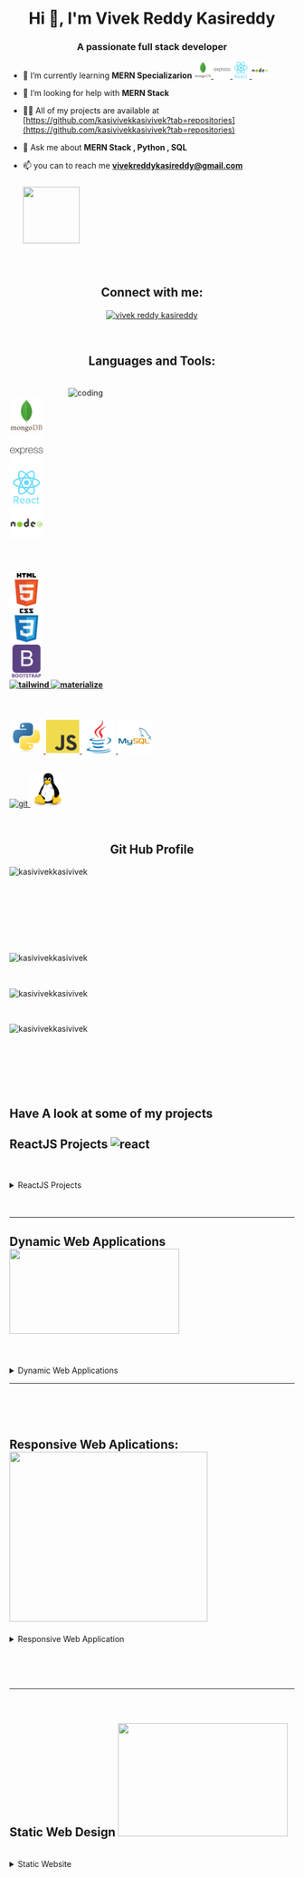 <h1 align="center">Hi 👋, I'm Vivek Reddy Kasireddy</h1>
<h3 align="center">A passionate full stack developer </h3>



- 🌱 I’m currently learning **MERN Specializarion** </a> <a href="https://www.mongodb.com/" target="_blank"> <img src="https://raw.githubusercontent.com/devicons/devicon/master/icons/mongodb/mongodb-original-wordmark.svg" alt="mongodb" width="30" height="30"/> </a>
  <a href="https://expressjs.com" target="_blank"> <img src="https://raw.githubusercontent.com/devicons/devicon/master/icons/express/express-original-wordmark.svg" alt="express" width="30" height="30"/> </a> 
   <a href="https://reactjs.org/" target="_blank"> <img src="https://raw.githubusercontent.com/devicons/devicon/master/icons/react/react-original-wordmark.svg" alt="react" width="30" height="30"/> </a> 
   <a href="https://nodejs.org" target="_blank"> <img src="https://raw.githubusercontent.com/devicons/devicon/master/icons/nodejs/nodejs-original-wordmark.svg" alt="nodejs" width="30" height="30"/> </a>

- 🤝 I’m looking for help with **MERN Stack**

- 👨‍💻 All of my projects are available at [https://github.com/kasivivekkasivivek?tab=repositories](https://github.com/kasivivekkasivivek?tab=repositories)

- 💬 Ask me about **MERN Stack , Python , SQL**

- 📫 you can to reach me **vivekreddykasireddy@gmail.com** <h3><a href="vivekreddykasireddy@gmail.com"><img width="100" height="100" src="https://cdn.dribbble.com/users/2113992/screenshots/14510264/gmail_animation.gif"></a><h3>

</br>
<h2 align="center">Connect with me:</h2>
<p align="center">
<a href="https://www.linkedin.com/in/vivek-reddy-kasireddy-996661176/" target="blank"><img align="center" width="100" height="100" src="http://media-cache-ec0.pinimg.com/originals/de/b4/6f/deb46f02a59e3b3a2aa58fac16290d63.jpg" alt="vivek reddy kasireddy" height="30" width="40" /></a>
</p>
</br>
<h2 align="center">Languages and Tools:</h2> </br>
<img width="400" height="500" alt="coding" align="right" src="https://images.squarespace-cdn.com/content/v1/5769fc401b631bab1addb2ab/1541580611624-TE64QGKRJG8SWAIUS7NS/ke17ZwdGBToddI8pDm48kPoswlzjSVMM-SxOp7CV59BZw-zPPgdn4jUwVcJE1ZvWQUxwkmyExglNqGp0IvTJZamWLI2zvYWH8K3-s_4yszcp2ryTI0HqTOaaUohrI8PI6FXy8c9PWtBlqAVlUS5izpdcIXDZqDYvprRqZ29Pw0o/coding-freak.gif">
<p align="left"> 
  
  <h4 align="left">
  </a> <a href="https://www.mongodb.com/" target="_blank"> <img src="https://raw.githubusercontent.com/devicons/devicon/master/icons/mongodb/mongodb-original-wordmark.svg" alt="mongodb" width="60" height="60"/> </a>
  <a href="https://expressjs.com" target="_blank"> <img src="https://raw.githubusercontent.com/devicons/devicon/master/icons/express/express-original-wordmark.svg" alt="express" width="60" height="60"/> </a> 
   <a href="https://reactjs.org/" target="_blank"> <img src="https://raw.githubusercontent.com/devicons/devicon/master/icons/react/react-original-wordmark.svg" alt="react" width="60" height="60"/> </a> 
   <a href="https://nodejs.org" target="_blank"> <img src="https://raw.githubusercontent.com/devicons/devicon/master/icons/nodejs/nodejs-original-wordmark.svg" alt="nodejs" width="60" height="60"/> </a> 
   </h4>
  </br>
    <h4 align="left">
  <a href="https://www.w3.org/html/" target="_blank"> <img src="https://raw.githubusercontent.com/devicons/devicon/master/icons/html5/html5-original-wordmark.svg" alt="html5" width="60" height="60"/> </a>
  <a href="https://www.w3schools.com/css/" target="_blank"> <img src="https://raw.githubusercontent.com/devicons/devicon/master/icons/css3/css3-original-wordmark.svg" alt="css3" width="60" height="60"/> </a>
  <a href="https://getbootstrap.com" target="_blank"> <img src="https://raw.githubusercontent.com/devicons/devicon/master/icons/bootstrap/bootstrap-plain-wordmark.svg" alt="bootstrap" width="60" height="60"/> </a> 
  <a href="https://tailwindcss.com/" target="_blank"> <img src="https://www.vectorlogo.zone/logos/tailwindcss/tailwindcss-icon.svg" alt="tailwind" width="60" height="60"/> </a> 
  <a href="https://materializecss.com/" target="_blank"> <img src="https://raw.githubusercontent.com/prplx/svg-logos/5585531d45d294869c4eaab4d7cf2e9c167710a9/svg/materialize.svg" alt="materialize" width="60" height="60"/> 
    </h4>
  </br></br>
  <a href="https://www.python.org" target="_blank"> <img src="https://raw.githubusercontent.com/devicons/devicon/master/icons/python/python-original.svg" alt="python" width="60" height="60"/> </a>
  <a href="https://developer.mozilla.org/en-US/docs/Web/JavaScript" target="_blank"> <img src="https://raw.githubusercontent.com/devicons/devicon/master/icons/javascript/javascript-original.svg" alt="javascript" width="60" height="60"/> </a> 
  <a href="https://www.java.com" target="_blank"> <img src="https://raw.githubusercontent.com/devicons/devicon/master/icons/java/java-original.svg" alt="java" width="60" height="60"/> </a>
  <a href="https://www.mysql.com/" target="_blank"> <img src="https://raw.githubusercontent.com/devicons/devicon/master/icons/mysql/mysql-original-wordmark.svg" alt="mysql" width="60" height="60"/> </a> 
  
  </br>

   </br>
  

  <a href="https://git-scm.com/" target="_blank"> <img src="https://www.vectorlogo.zone/logos/git-scm/git-scm-icon.svg" alt="git" width="60" height="60"/> </a> 
  <a href="https://www.linux.org/" target="_blank"> <img src="https://raw.githubusercontent.com/devicons/devicon/master/icons/linux/linux-original.svg" alt="linux" width="60" height="60"/> </a> 
  
 
</p>

</br>
<h2 align="center">Git Hub Profile</h2>

<p><img align="left" src="https://github-readme-stats.vercel.app/api/top-langs?username=kasivivekkasivivek&show_icons=true&theme=tokyonight&title_color=e60a0a&bg_color=e0f3f5&locale=en&layout=compact" alt="kasivivekkasivivek" /></p>
</br>
  </br></br></br>
<p>&nbsp; </br></br></br></br> <img align="center" src="https://github-readme-stats.vercel.app/api?username=kasivivekkasivivek&show_icons=true&theme=dark&locale=en" alt="kasivivekkasivivek" /></p>
</br>
  
<p><img align="center" src="https://github-readme-streak-stats.herokuapp.com/?user=kasivivekkasivivek&theme=dark" alt="kasivivekkasivivek" /></p>
</br>
<p align="left"> 
  <img src="https://komarev.com/ghpvc/?username=kasivivekkasivivek&label=Profile%20views&color=dc091e&style=plastic" alt="kasivivekkasivivek" /> 
</p>

</br></br></br></br></br>
<h2>Have A look at some of my projects</h2>

<h2>ReactJS Projects <img src="https://i1.wp.com/blog.js-republic.com/wp-content/uploads/2016/08/react.gif?fit=640%2C640" alt="react" width="250" height="250"/>
 </h2>
  </br></br>
<details align="left">
  <summary>ReactJS Projects </summary>
  
  <details>
    <summary> Emoji Game </summary>
    <h3 margin-left="40px">Project Title: Emoji Game <img width="250" height="140" src="https://i.pinimg.com/originals/db/05/a0/db05a03b2adcfedd15c8b91e48cb99a4.gif"></h3>
    <h3>Project description:</h3><p>A basic memory game developed using react concepts. Player needs to remember emoji clicked each time to win the game.(i.e 12/12 is      win). Since its a dynamic application emojis gets shuffled immediately after clicking a emoji. Refer 
    <a href="https://github.com/kasivivekkasivivek/emoji-game-react-15#readme">ReadMe</a> for better Understanding</p>
    <h3><a href="https://github.com/kasivivekkasivivek/emoji-game-react-15">Source Code Git Hub</a></h3>
    <h3>Live Demo :<a href="https://relaxed-bohr-7f8e65.netlify.app/">Click Me !</a></h3>
  </details>
  
  <details>
    <summary>IPL Dashboard</summary>
    <h3>Project Title: IPL Dashboard <img width="200" height="100" src="https://i.imgur.com/WaPMkgi.gif"></h3>
    <h3>Project description:</h3><p>A IPL Dashboard application that allows to navigate through other urls with the routing method. Its a completely responsive               reactjs application . Refer 
    <a href="https://github.com/kasivivekkasivivek/IPL-Dashboard-App-react-20#readme">ReadMe</a> for better Understanding</p>
    <h3><a href="https://github.com/kasivivekkasivivek/IPL-Dashboard-App-react-20">Source Code Git Hub</a></h3>
    <h3>Live Demo :<a href="https://agitated-torvalds-91426e.netlify.app/"> Click Me !</a></h3>
  </details>
  
  <details>
   <summary>Github Popular Repositories</summary>
    <h3>Project Title: Github Popular Repositories <img width="120" height="120" src="https://rapidapi.com/blog/wp-content/uploads/2017/01/octocat.gif">            </h3>
    <h3>Project description:</h3><p>A simple web application that gives out the popular repositories of each language selected.It get the data from the web API's.            Refer 
    <a href="https://github.com/kasivivekkasivivek/Github-Popular-Repos-react-19#readme">ReadMe</a> for better Understanding</p>
    <h3><a href="https://github.com/kasivivekkasivivek/Github-Popular-Repos-react-19">Source Code Git Hub</a></h3>
    <h3>Live Demo :<a href="https://affectionate-haibt-c64cd3.netlify.app/">Click Me !</a></h3>
  </details>
  
   <details>
      <summary>Coffee Planner Application </summary>
      <h3>Project Title: Coffee Planner Application 
        <img width="200" height="120" src="https://i.pinimg.com/originals/0a/d4/22/0ad4220fa51ed227273698d0ff48ee5b.gif"></h3>
      <h3>Project description:</h3><p>The application takes input from the user to create a specific coffee planner on clicking create a coffee plan button. Refer 
      <a href="https://github.com/kasivivekkasivivek/coffee-planner-application-react-13#readme">ReadMe</a> for better Understanding</p>
      <h3><a href="https://github.com/kasivivekkasivivek/coffee-planner-application-react-13">Source Code Git Hub</a></h3>
      <h3>Live Demo :<a href="https://hungry-poitras-719752.netlify.app/"> Click Me !</a></h3>
  </details>
  
  
   <details>
       <summary>Stop Watch</summary>
      <h3>Project Title: Stop Watch <img width="120" height="100" src="https://i.pinimg.com/originals/01/28/46/0128468e98f1312cb40ef96218f4f6a5.gif"></h3>
      <h3>Project description:</h3><p>A complete stop watch is created using concepts of component life cycle in react with decent UI. Refer 
      <a href="https://github.com/kasivivekkasivivek/stop-watch-react-12#readme">ReadMe</a> for better Understanding</p>
      <h3><a href="https://github.com/kasivivekkasivivek/stop-watch-react-12">Source Code Git Hub</a></h3>
      <h3>Live Demo :<a href="https://inspiring-stonebraker-dafc01.netlify.app/">Click Me !</a></h3>
  </details>
  
   <details>
      <summary>Interview Questions Filter</summary>
      <h3>Project Title: Interview Questions Filter 
        <img width="200" height="140" src="https://miro.medium.com/max/1400/1*9BrpVqQkpXGPP4fLcrk5Dw.gif"></h3>
      <h3>Project description:</h3><p>Sort the questions based on user requirements i.e if we have various levels of questions like easy, medium and Hard and if we           want to solve only easy questions we can sort them based on user input. Similarly we can choose subject from which we need to get questions i.e HTML, CSS,                   JavaScript. Refer 
      <a href="https://github.com/kasivivekkasivivek/Interview-Questions-filter-react-14#readme">ReadMe</a> for better Understanding</p>
      <h3><a href="https://github.com/kasivivekkasivivek/Interview-Questions-filter-react-14">Source Code Git Hub</a></h3>
      <h3>Live Demo :<a href="https://romantic-euler-d0a703.netlify.app/">Click Me !</a></h3>
  </details>
  
  <details>
      <summary>Portfolio Application</summary>
      <h3>Project Title : Portfolio Application <img width="200" height="130" src="https://cdn.dribbble.com/users/1092116/screenshots/4338810/my-portfolio-header.gif"></h3>
      <h3>Project description:</h3><p>A complete portfolio application which is a responsive web design. Refer 
      <a href="https://github.com/kasivivekkasivivek/Portfolio-application-react-11#readme">ReadMe</a> for better Understanding</p>
      <h3><a href="https://github.com/kasivivekkasivivek/Portfolio-application-react-11">Source Code Git Hub</a></h3>
      <h3>Live Demo :<a href="https://sleepy-leavitt-82cef5.netlify.app/"> Click Me !</a></h3>
  </details>
  
   <details>
      <summary>Gallary Application</summary>
      <h3>Project Title: Gallary Application <img width="200" height="130" src="https://cdn.dribbble.com/users/183082/screenshots/4279947/illo_browse_2.gif"></h3>
      <h3>Project description:</h3><p>A gallery application with set of thumbnail images and a main image which is completely responsive in design created using react concepts. Refer 
      <a href="https://github.com/kasivivekkasivivek/Gallery-Application-react-10#readme">ReadMe</a> for better Understanding</p>
      <h3><a href="https://github.com/kasivivekkasivivek/Gallery-Application-react-10">Source Code Git Hub</a></h3>
      <h3>Live Demo :<a href="https://tender-nobel-66bf6e.netlify.app/"> Click Me !</a></h3>
  </details>
  
   <details>
      <summary>Frequently Asked Questions</summary>
      <h3>Project Title: Frequently Asked Questions <img width="250" height="130" src="https://static.wixstatic.com/media/6e51ea_b20110d8e8c04018813c6d859273c14f~mv2.gif"></h3>
      <h3>Project description:</h3><p>A basic react application that allows user to interact with it. On clicking the plus icon text gets expanded and onClick minus            icon text gets hidden. Refer 
      <a href="https://github.com/kasivivekkasivivek/Frequently-Asked-Questions-demoApplication-react-5#readme">ReadMe</a> for better Understanding</p>
      <h3><a href="https://github.com/kasivivekkasivivek/Frequently-Asked-Questions-demoApplication-react-5">Source Code Git Hub</a></h3>
      <h3>Live Demo :<a href="https://reverent-mirzakhani-520d20.netlify.app/"> Click Me !</a></h3>
  </details>
  
  <details>
      <summary>Even odd Random Increment</summary>
      <h3>Project Title: Even odd Random Increment <img width="140" height="60" src="https://dryuc24b85zbr.cloudfront.net/tes/resources/11728430/image?width=500&height=500&version=1506011068405"></h3> 
      <h3>Project description:</h3><p>A demo react application that increase the number randomly on clicking the increment button and information whether number is               even        or odd is displayed. Refer 
      <a href="https://github.com/kasivivekkasivivek/even-add-random-increment-2#readme">ReadMe</a> for better Understanding</p>
      <h3><a href="https://github.com/kasivivekkasivivek/even-add-random-increment-2">Source Code Git Hub</a></h3>
      <h3>Live Demo :<a href="https://jovial-johnson-1c44df.netlify.app/">Click Me !</a></h3>
  </details>
  
  <details>
      <summary>Googel Search Suggestion</summary>
      <h3>Project Title: Googel Search Suggestion <img width="200" height="120" src="http://www.google.com/logos/doodles/2020/thank-you-food-service-workers-6753651837108761-2xa.gif"> </h3>
      <h3>Project description:</h3><p>A dynamic web application for google suggestion developed using the concepts of react js and its concepts like state , component          and javascript. Refer 
      <a href="https://github.com/kasivivekkasivivek/Google-Search-Suggestions-reactjs-28#readme">ReadMe</a> for better Understanding</p>
      <h3><a href="https://github.com/kasivivekkasivivek/Google-Search-Suggestions-reactjs-28">Source Code Git Hub</a></h3>
      <h3>Live Demo :<a href="https://hardcore-einstein-d98bd1.netlify.app/"> Click Me !</a></h3>
  </details>
  
  <details>
    <summary>Feedback Application</summary>
    <h3>Project Title: Feedback Application <img width="220" height="130" src="https://miro.medium.com/max/1600/1*kUIH2-Er0EqNFo2PTeXSoQ.gif"></h3>
    <h3>Project description:</h3><p>Take user feedback using emojis and reflect a thankyou message on click of a emoji. Refer 
    <a href="https://github.com/kasivivekkasivivek/Feedback-Application-react-9#readme">ReadMe</a> for better Understanding</p>
    <h3><a href="https://github.com/kasivivekkasivivek/Feedback-Application-react-9">Source Code Git Hub</a></h3>
  </details>
  
   <details>
    <summary>Letters Calculator </summary>
    <h3>Project Title: Letters Calculator <img width="350" height="200" src="https://camo.githubusercontent.com/3b45daf0e2a76e0398abcb8d5da75b29013421c97f4c23f00171a99ffbd24c83/68747470733a2f2f6173736574732e636362702e696e2f66726f6e74656e642f636f6e74656e742f72656163742d6a732f6c6574746572732d63616c63756c61746f722d6f75747075742e676966"></h3>
    <h3>Project description:</h3><p> A responsive react js web application which gives the length of word based on userinput. Refer 
    <a href="https://github.com/kasivivekkasivivek/letters-calculator-react-7#readme">ReadMe</a> for better Understanding</p>
    <h3><a href="https://github.com/kasivivekkasivivek/letters-calculator-react-7">Source Code Git Hub</a></h3>
    <h3>Live Demo :<a href="https://vigilant-darwin-b7cad5.netlify.app/"> Click Me !</a></h3>
  </details>
  
  <details>
    <summary>cascade slider review application</summary>
    <h3>Project Title: cascade slider review application <img width="200" height="150" src="https://camo.githubusercontent.com/c7c89cae35683ed3a12d1f1614576c84c931b42d75a5c114b597f9807f2e8e55/68747470733a2f2f6173736574732e636362702e696e2f66726f6e74656e642f636f6e74656e742f72656163742d6a732f726576696577732d6170702d6f75747075742d76322e676966"></h3>
    <h3>Project description:</h3><p>A demo cascade slider review application using react concepts. Refer 
    <a href="">ReadMe</a> for better Understanding</p>
    <h3><a href="https://github.com/kasivivekkasivivek/cascasdeSlider-review-application-react-4">Source Code Git Hub</a></h3>
    <h3>Live Demo : <a href="https://vibrant-liskov-e2eb3c.netlify.app/">Check Me !</a></h3>
  </details>
  
   <details>
    <summary>Age Calculator</summary>
    <h3>Project Title: Age Calculator <img width="250" height="120" src="https://www.knowastro.com/cdn//site/images/agecalc.gif"></h3>
    <h3>Project description:</h3><p>When the user enters the birth year in the input box the application should find out the age of person. Refer 
    <a href="https://github.com/kasivivekkasivivek/Age-Calculator-react-8#readme">ReadMe</a> for better Understanding</p>
    <h3><a href="https://github.com/kasivivekkasivivek/Age-Calculator-react-8">Source Code Git Hub</a></h3>
    <h3>Live Demo :<a href="https://loving-wing-6c8ede.netlify.app/"> Click Me !</a></h3>
  </details>

</details>
</br></br>
<hr>
<h2> Dynamic Web Applications <img width="300" height="150" src="https://aptronicssoftware.com/wp-content/uploads/2020/08/website-development.gif"></h2>
</br></br>
<details>
  <summary> Dynamic Web Applications </summary>

  
  <details>
    <summary>Wikipedia search Application</summary>
    <h3>Project Title: Wikipedia search Application <img width="200" height="200" src="https://media.tenor.com/images/198413e86dd33740aacf7548da9a8a41/tenor.gif"></h3>
    <h3>Project description:</h3><p> A dynamic web application which is a clone of Wikipedia Search Application. On user input it displays the various link from the API used.</p>
    <h3><a href="https://github.com/kasivivekkasivivek/Wikipedia-Search-Application-dynamic-webapplication-8">Source Code Git Hub</a></h3>
    <h3>Live Demo :<a href="https://wikipediaapp1.ccbp.tech/"> Click Me !</a></h3>
  </details>  
  
   <details>
    <summary>Search the Book </summary>
    <h3>Project Title: Search for the Book <img width="90" height="250" src="https://assets.ccbp.in/frontend/content/dynamic-webapps/book_search_output.gif"></h3>
    <h3>Project description:</h3><p>A dynamic web application is created using the concepts of javascript where user can search for the book using the keywords.Based on user input API returns list of books. Users can increase the range of books from 10 (default) to 30.</p>
    <h3><a href="https://github.com/kasivivekkasivivek/Book-Search-dynamic-webapplication-19">Source Code Git Hub</a></h3>
    <h3>Live Demo :<a href="https://booksearch1.ccbp.tech/">Click Me !</a></h3>
  </details>
  
  
  <details>
    <summary>Speed Typing Test</summary>
    <h3>Project Title: Fast typing Test <img width="250" height="120" src="https://www.abington.k12.pa.us/tech-savvy/media/sites/tech-savvy/posts/2015/04/computer-keyboard.gif"></h3>
    <h3>Project description:</h3><p> A dynamic responsive web application that is used to test the typing speed of the user. The application fetches a random text from the api on every reload/reset.</p>
    <h3><a href="https://github.com/kasivivekkasivivek/Speed-Typing-Test-dynamic-webapplication-18">Source Code Git Hub</a></h3>
    <h3>Live Demo :<a href="https://typingspeed1.ccbp.tech/"> Click Me !</a> <img width="100" height="50" src="https://www.massivedynamics.co.in/home/assets/click-me-arrow.gif"></h3>
  </details>
  
  <details>
    <summary>Know the fact about the number </summary>
    <h3>Project Title: Know the fact about the number <img width="100" height="250" src="https://nkb-backend-media-static-tenxiitian.s3.ap-south-1.amazonaws.com/tenxiitian_prod/programs/Tech+Programs/frontend-content/ccbp/coding-practice-questions/dynamic-webapps/numbers-fact-v1.gif"></h3>
    <h3>Project description:</h3><p> A dynamic responsive web application that fetches the facts data about the number from web API's on user input.</p>
    <h3><a href="https://github.com/kasivivekkasivivek/Know-Fact-About-the-Number-12">Source Code Git Hub</a></h3>
    <h3>Live Demo :<a href="https://numberinfo.ccbp.tech/">Click Me !</a><img width="100" height="50" src="https://i.pinimg.com/originals/13/fa/be/13fabe368d08211706da14d461727b50.gif"></h3>
  </details>
  
  <details>
    <summary>Countries Search </summary>
    <h3>Project Title: Countries Search <img width="150" height="150" src="https://diitc.com/wp-content/uploads/2021/03/diitc.global.gif"></h3>
    <h3>Project description:</h3><p> A dynamic responsive web application that displays the various countries information along with its flags. User can get the selected country info from user input search bar and results are drawn based on pattern matching format.</p>
    <h3><a href="https://github.com/kasivivekkasivivek/Countries-Search-Page-dynamic-webapplication-10">Source Code Git Hub</a></h3>
    <h3>Live Demo :<img width="90" height="60" src="https://www.animatedimages.org/data/media/1096/animated-click-here-sign-and-button-image-0009.gif">
      <a href="https://countrysearch1.ccbp.tech/">Click Me !</a></h3>
  </details>
  
  <details>
    <summary>A Moment Of Peace Timer </summary>
    <h3>Project Title: A Moment Of Peace Timer <img width="250" height="220" src="https://64.media.tumblr.com/95e81f14b10bae08c8b8b82ec4850e2b/tumblr_ntnqcrShyQ1u699duo2_r1_1280.gifv"></h3>
    <h3>Project description:</h3><p> A responseive dynamic web application developed using the concepts of setTimeOut and ClearTimeOut. User Can set a timer of 20 seconds, 30 seconds,40 seconds or 1 minuite. Have a moment of peace !!</p>
    <h3><a href="https://github.com/kasivivekkasivivek/Peace-Timer-dynamic-web-application-5">Source Code Git Hub</a></h3>
    <h3>Live Demo :<a href="https://peacetimer1.ccbp.tech/"> Click Me !</a></h3>
  </details>
  
  
   <details>
    <summary>Select Your Pet</summary>
    <h3>Project Title: Select Your Pet <img width="200" height="200" src="https://nkb-backend-media-static-tenxiitian.s3.ap-south-1.amazonaws.com/tenxiitian_prod/programs/Tech+Programs/frontend-content/ccbp/coding-practice-questions/dynamic-webapps/select-your-pet-v1.gif"></h3>
    <h3>Project description:</h3><p> Based on the user input pet animals keep changing on the web page.</p>
    <h3><a href="https://github.com/kasivivekkasivivek/Select-your-Pet-dynamic-webapplication-15">Source Code Git Hub</a></h3>
    <h3>Live Demo :<a href="https://selectpet1.ccbp.tech/"> Click Me !</a></h3>
  </details>
  
  
   <details>
    <summary>MCQ Exam</summary>
    <h3>Project Title: MCQ Exam <img width="230" height="200" src="https://biochemjm.files.wordpress.com/2013/03/multiple-choice.gif"></h3>
    <h3>Project description:</h3><p> A sample MCQ exam that checkes whether the given answer is correct or not. If a wrong option is given it raises a error.</p>
    <h3><a href="https://github.com/kasivivekkasivivek/Answer-Question-dynamic-webapplication-16">Source Code Git Hub</a></h3>
    <h3>Live Demo :<a href="https://mcqsample.ccbp.tech/">Click Me !</a></h3>
  </details>
  
   <details>
    <summary>Add User Form</summary>
    <h3>Project Title: Add User Form<img width="180" height="250" src="https://nkb-backend-media-static-tenxiitian.s3.ap-south-1.amazonaws.com/tenxiitian_prod/programs/Tech+Programs/frontend-content/ccbp/coding-practice-questions/dynamic-webapps/add-user-1-v1.gif"></h3>
    <h3>Project description:</h3><p> Take the input from the user as input for the form. Sinse it a sample web application I used event.preventDefault() that prevents navigation of the page.</p>
    <h3><a href="https://github.com/kasivivekkasivivek/add-user-dynamic-webapplication-17">Source Code Git Hub</a></h3>
    <h3>Live Demo :<a href="https://fetchadduser1.ccbp.tech/">Click Me !</a></h3>
  </details>
  
  <details>
    <summary>Bomb Defuser</summary>
    <h3>Project Title: Bomb Defuser <img width="200" height="200" src="https://media4.giphy.com/media/zDndiKxJVlpRe8Hsi9/giphy.gif"></h3>
    <h3>Project description:</h3><p> A bomb defuse dynamic web application. On entering a defuse text in text area then we get success text else we get boom !!. The application is developed using setTimeOut and clearTimeOut Web API's </p>
    <h3><a href="https://github.com/kasivivekkasivivek/Bomb-Defuser-dynamic-webapplication-7">Source Code Git Hub</a></h3>
    <h3>Live Demo :<a href="https://bombdefuser1.ccbp.tech/"> Click Me !</a></h3>
  </details>
  
  
   <details>
    <summary>Theme Switcher</summary>
    <h3>Project Title: Theme Switcher <img width="150" height="250" src="https://nkb-backend-media-static-tenxiitian.s3.ap-south-1.amazonaws.com/tenxiitian_prod/programs/Tech+Programs/frontend-content/ccbp/coding-practice-questions/dynamic-webapps/change-theme-v1.gif"></h3>
    <h3>Project description:</h3><p> A responsive dynamic web application that changes background image based on user input. If the user enters "light" background images id day light or if input text is "dark" the background changes to night image. The web application is developed using the concepts of AddEventListener "keyup" abd "keydown</p>
    <h3><a href="https://github.com/kasivivekkasivivek/Theme-Switcher-dynamic-webapplication-6">Source Code Git Hub</a></h3>
    <h3>Live Demo :<a href="https://themeswitcher1.ccbp.tech/"> Click Me ! </a></h3>
  </details>
  
  
  
  <details>
    <summary>Chat Bot Sample </summary>
    <h3>Project Title: Chat Bot <img width="280" height="180" src="https://www.ismartrecruit.com/images/features/Chat-Bot.gif"></h3>
    <h3>Project description:</h3><p> A sample Chat bot web application. On click send butoon the bot leaves a Random message from its set of input instructions.</p>
    <h3><a href="https://github.com/kasivivekkasivivek/chat-bot-dynamic-webapplication-3">Source Code Git Hub</a></h3>
    <h3>Live Demo :<a href="https://tchatborandom.ccbp.tech/"> Click Me !</a></h3>
  </details>
  
  
   <details>
    <summary>Word Cloud</summary>
    <h3>Project Title: Word Cloud <img width="300" height="250" src="https://user-images.githubusercontent.com/3344878/68630057-f3347f00-049a-11ea-835f-87a00af4a015.gif"></h3>
    <h3>Project description:</h3><p> A dynamic web application that is used to add user input word to the home page cloud of words of random size.</p>
    <h3><a href="https://github.com/kasivivekkasivivek/word-cloud-dynamic-webapplication-2">Source Code Git Hub</a></h3>
    <h3>Live Demo :<a href="https://wordcloud1.ccbp.tech/"> Click Me !</a></h3>
  </details>
  
  
   <details>
    <summary> Counter </summary>
    <h3>Project Title: Counter <img width="250" height="250" src="https://i.pinimg.com/originals/22/f7/b5/22f7b509b81c078b247ab6aeeb28bd27.gif"></h3>
    <h3>Project description:</h3><p> A dynamic web application when the counter increment button is clicked it increases the number. on reset click the number is reset to 0. On decrement button numbers decrease.</p>
    <h3><a href="https://github.com/kasivivekkasivivek/counter-javascript">Source Code Git Hub</a></h3>
    <h3>Live Demo :<a href="https://counterweb.ccbp.tech/"> Click Me !</a></h3>
  </details>
  
  <details>
    <summary> Guess The Number </summary>
    <h3>Project Title: Guess The Number <img width="150" height="150" src="https://i.pinimg.com/originals/ce/4c/9d/ce4c9d67fb6174aa268bf7e71c12b8ff.gif"></h3>
    <h3>Project description:</h3><p> A dynamic web application to guess the number based on hint on entering every number</p>
    <h3><a href="https://github.com/kasivivekkasivivek/guess-the-number-dynamic-webapplication">Source Code Git Hub</a></h3>
    <h3>Live Demo :<a href="https://guessnumweb.ccbp.tech/"> Click Me !</a></h3>
  </details>
  
   <details>
    <summary>Image Resizing</summary>
    <h3>Project Title: Image Resizing </h3>
    <h3>Project description:</h3><p> A dynamic website when the user clicks + button the size of image increases and on click - image size decreases</p>
    <h3><a href="https://github.com/kasivivekkasivivek/dynamic-image-sizing">Source Code Git Hub</a></h3>
    <h3>Live Demo :<a href="https://imageresizing.ccbp.tech/"> Click Me !</a></h3>
  </details>
  
   <details>
    <summary></summary>
    <h3>Project Title: <img width="50" height="50" src=""></h3>
    <h3>Project description:</h3><p> Refer 
    <a href="">ReadMe</a> for better Understanding</p>
    <h3><a href="">Source Code Git Hub</a></h3>
    <h3>Live Demo :<a href=""></a></h3>
  </details>
  
  
  
</details>
<hr>

</br> </br> </br>
<h2> Responsive Web Aplications:         <img width="350" height="300" src="https://www.echovme.in/blog/wp-content/uploads/2017/05/web-development.gif"></h2>
<details>
  
  <summary>Responsive Web Application</summary>
  
  
  
  <details>
    <summary>Food Munch </summary>
    <h3>Project Title: Food Munch <img width="250" height="250" src="https://i.pinimg.com/originals/c4/cb/9a/c4cb9abc7c69713e7e816e6a624ce7f8.gif"></h3>
    <h3>Project description:</h3><p> A responsive Food Much website ( a home page similar to online food odering websites). The wesite has completly responsive nav bar and home page </p>
    <h3><a href="https://github.com/kasivivekkasivivek/Food-Munch-Website-responsive-website-8">Source Code Git Hub 
      <img width="250" height="100" src="https://i.pinimg.com/originals/8f/91/28/8f912896ac4922dab8bc6c4c3cbedc5b.gif">
      </a></h3>
    <h3>Live Demo :<a href="https://vivekfoodweb.ccbp.tech/"> Click Me !</a></h3>
  </details>
  
  
   <details>
    <summary>Gallery Blog</summary>
    <h3>Project Title: Gallery Blog <img width="100" height="200" src="https://assets.ccbp.in/frontend/content/intermediate-rwd/popular-blog-output.gif"> <img width="250" height="200" src="https://assets.ccbp.in/frontend/content/intermediate-rwd/popular-blog-v1-output.png"> <img width="250" height="200" src="https://assets.ccbp.in/frontend/content/intermediate-rwd/popular-blog-v2-output.png"></h3>
    <h3>Project description:</h3><p> A responsive web application developed using the responsive bootstrap concepts.</p>
    <h3><a href="https://github.com/kasivivekkasivivek/Blog-responsive-webdesign-11">Source Code Git Hub</a></h3>
    <h3>Live Demo :<a href="https://popularblog1.ccbp.tech/"> Click Me !</a></h3>
  </details>
  
  <details>
    <summary>Weather Report </summary>
    <h3>Project Title: Responsive Weather Report Application <img width="350" height="200" src="https://i.pinimg.com/originals/0e/f3/bb/0ef3bb66d9216fffcea9022628f7bb26.gif"></h3>
    <h3>Project description:</h3><p> A responsive Weather report application.</p>
    <h3><a href="https://github.com/kasivivekkasivivek/Weather-Report--section-responsive-webdesign-10">Source Code Git Hub</a></h3>
    <h3>Live Demo :<a href="https://weatherreport.ccbp.tech/"> Click Me !</a></h3>
  </details>
  
  <details>
    <summary>Responsive Instagram Story Viewer</summary>
    <h3>Project Title: <img width="200" height="200" src="https://i.pinimg.com/originals/d2/de/0a/d2de0a2189a609506b75689e265d5dc8.gif"></h3>
    <h3>Project description:</h3><p> A static responsive web application of instagram story viewer and downloader web application.</p>
    <h3><a href="https://github.com/kasivivekkasivivek/Instagram-Story-Viewer-responsive-webdesign-12">Source Code Git Hub</a></h3>
    <h3>Live Demo :<a href="https://instastoryview.ccbp.tech/"> Click Me !</a></h3>
  </details>
  
  <details>
    <summary>Responsive Static Page</summary>
    <h3>Project Title: Responsive Static Page <img width="250" height="250" src="https://www.bignetworld.com/wp-content/uploads/2018/10/Responsive-Website-Designing.gif"></h3>
    <h3>Project description:</h3><p> A static responsive Web Application of images and text.</p>
    <h3><a href="https://github.com/kasivivekkasivivek/Tools-Section-responsive-webdesign-9">Source Code Git Hub</a></h3>
    <h3>Live Demo :<a href="https://toolssection1.ccbp.tech/"> Click Me !</a></h3>
  </details>
  
  <details>
    <summary>Responsive Explore deals and offers</summary>
    <h3>Project Title: Explore deals and offers <img width="250" height="100" src="https://media.tenor.com/images/c95e9af8e309f947528af01a976402d6/tenor.gif"></h3>
    <h3>Project description:</h3><p>A static home page of deals and offer section of website which is completly responsive in nature developed using the concepts of bootstrap.</p>
    <h3><a href="https://github.com/kasivivekkasivivek/Deals-offers-responsive-webdesign-7">Source Code Git Hub
      <img width="150" height="100" src="https://i.pinimg.com/originals/8f/91/28/8f912896ac4922dab8bc6c4c3cbedc5b.gif"></a></h3>
    <h3>Live Demo :<a href="https://dealsoffers.ccbp.tech/"> Click Me !</a></h3>
  </details>
  
  
  <details>
    <summary> Responsive NavBar Styles</summary>
    <h3>Project Title: NavBar section <img width="150" height="250" src="https://freefrontend.com/assets/img/css-mobile-menus/mobile-nav-only-checkbox-CSS.gif"></h3>
    <h3>Project description:</h3><p> A sample project to demonstrate how responsive navbar function </p>
    <h3><a href="https://github.com/kasivivekkasivivek/Navbar-2-responsive-website-2">Source Code Git Hub</a></h3>
    <h3>Live Demo :<a href="https://responsivenav2.ccbp.tech/"> Navbar Style 1</a></h3>
    <h3><a href="https://github.com/kasivivekkasivivek/navbar-responsive-website-1">Source Code Git Hub</a></h3>
    <h3>Live Demo :<a href="https://responsivebar.ccbp.tech/"> Navbar Style 1</a></h3>
  </details>
  
  
  <details>
    <summary></summary>
    <h3>Project Title: <img width="50" height="50" src=""></h3>
    <h3>Project description:</h3><p> Refer 
    <a href="">ReadMe</a> for better Understanding</p>
    <h3><a href="">Source Code Git Hub</a></h3>
    <h3>Live Demo :<a href=""></a></h3>
  </details>
  
</details>  

</br> </br> </br>
<hr> </br>
<h2>Static Web Design <img width="300" height="200" src="https://analyticsindiamag.com/wp-content/uploads/2018/12/developer-dribbble.gif"></h2>
</br>
<details>
  <summary>Static Website </summary>
  
  <details>
    <summary>Yoga Page </summary>
    <h3>Project Title: <img width="250" height="250" src="https://media.tenor.com/images/7553c7eabec98aaffda2e35c51bee730/tenor.gif"></h3>
    <h3>Project description:</h3><p> A static Yoga Page. user can navigate from home page to sub page (different types of yoga).</p>
    <h3><a href="https://github.com/kasivivekkasivivek/static-yoga-page">Source Code Git Hub</a></h3>
    <h3>Live Demo :<a href="https://yogaweb.ccbp.tech/"> Click Me !</a></h3>
  </details>
  
  
  <details>
    <summary>Static Podcast</summary>
    <h3>Project Title: Static Podcast Page <img width="250" height="150" src="https://www.ft.com/__origami/service/image/v2/images/raw/http%3A%2F%2Fcom.ft.imagepublish.prod.s3.amazonaws.com%2F4cd95d60-a515-11e7-b797-b61809486fe2?fit=scale-down&source=next&width=700"></h3>
    <h3>Project description:</h3><p> A pure static website which have navigation from specific podcast section to home page and wise versa.</p>
    <h3><a href="https://github.com/kasivivekkasivivek/podcast-static-webpage-5">Source Code Git Hub</a></h3>
    <h3>Live Demo :<a href="https://staticposdcast.ccbp.tech/"> Click Me !</a></h3>
  </details>
  
  
  <details>
    <summary>Static Testimonials</summary>
    <h3>Project Title: Static Testimonials <img width="250" height="250" src="https://i.pinimg.com/originals/97/72/91/977291b89c52ce48da0def5ea4fc6410.gif"></h3>
    <h3>Project description:</h3><p> A static testimonials website.</p>
    <h3><a href="https://github.com/kasivivekkasivivek/static-Testimonials">Source Code Git Hub</a></h3>
    <h3>Live Demo :<a href="https://restestimonials.ccbp.tech/"> Click Me ! </a></h3>
  </details>
  
  <details>
    <summary>Popular Books </summary>
    <h3>Project Title: Popular Books <img width="200" height="150" src="http://www.animatedimages.org/data/media/53/animated-book-image-0032.gif"></h3>
    <h3>Project description:</h3><p>A pure static website which can navigate on front and back on user interaction</p>
    <h3><a href="https://github.com/kasivivekkasivivek/books-store-static-webpage-7">Source Code Git Hub</a></h3>
    <h3>Live Demo :<a href="https://staticbooksstor.ccbp.tech/"> Click Me !</a></h3>
  </details>
  
  <details>
    <summary>Book Your Flat</summary>
    <h3>Project Title: Book Your Flat <img width="250" height="250" src="https://i.pinimg.com/originals/a5/2d/9b/a52d9ba54264337baa487a48141a1bcf.gif"></h3>
    <h3>Project description:</h3><p> A static website where user can navigate from main page to 3 layes inside and back to home page.</p>
    <h3><a href="https://github.com/kasivivekkasivivek/flats-page-static-website-9">Source Code Git Hub</a></h3>
    <h3>Live Demo :<a href="https://staticflatspage.ccbp.tech/"> Click Me !</a></h3>
  </details>
  
  <details>
    <summary>Articles Page </summary>
    <h3>Project Title: Articles Page </h3>
    <h3>Project description:</h3><p> A static web site to navigate from home page to sub section pages.</p>
    <h3><a href="https://github.com/kasivivekkasivivek/Articles-Page-static-website-10">Source Code Git Hub</a></h3>
    <h3>Live Demo :<a href="https://staticarticles.ccbp.tech/"> Click Me !</a></h3>
  </details>
  
</details>  







